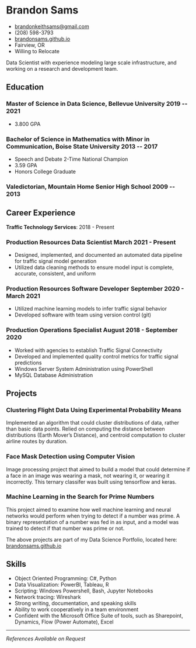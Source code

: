 <!-- The (first) h1 will be used as the <title> of the HTML page -->
# Brandon Sams

<!-- The unordered list immediately after the h1 will be formatted on a single
line. It is intended to be used for contact details -->
- <brandonkeithsams@gmail.com>
- (208) 598-3793
- [brandonsams.github.io](https://brandonsams.github.io/)
- Fairview, OR
- Willing to Relocate

<!-- The paragraph after the h1 and ul and before the first h2 is optional. It
is intended to be used for a short summary. -->
Data Scientist with experience modeling large scale infrastructure, and working on a research and development team.

## Education

### <span>Master of Science in Data Science, Bellevue University</span> <span>2019 -- 2021</span>

  - 3.800 GPA

### <span>Bachelor of Science in Mathematics with Minor in Communication, Boise State University</span> <span>2013 -- 2017</span>

  - Speech and Debate 2-Time National Champion 
  - 3.59 GPA
  - Honors College Graduate

### <span>Valedictorian, Mountain Home Senior High School</span> <span>2009 -- 2013</span>

## Career Experience

**Traffic Technology Services**:  2018 - Present

<!-- You have to wrap the "left" and "right" half of these headings in spans by
hand -->
### <span>Production Resources Data Scientist</span> <span>March 2021 - Present</span>

 - Designed, implemented, and documented an automated data pipeline for traffic signal model generation
 - Utilized data cleaning methods to ensure model input is complete, accurate, consistent, and uniform

### <span>Production Resources Software Developer</span> <span>September 2020 - March 2021</span>

 - Utilized machine learning models to infer traffic signal behavior
 - Developed software with team using version control (git)

### <span>Production Operations Specialist</span> <span>August 2018 - September 2020</span>

 - Worked with agencies to establish Traffic Signal Connectivity
 - Developed and implemented quality control metrics for traffic signal predictions
 - Windows Server System Administration using PowerShell
 - MySQL Database Administration

## Projects

### <span>Clustering Flight Data Using Experimental Probability Means</span>

Implemented an algorithm that could cluster distributions of data, rather than basic data points. Relied on computing the distance between distributions (Earth Mover’s Distance), and centroid computation to cluster airline routes by duration.

### <span>Face Mask Detection using Computer Vision</span>

Image processing project that aimed to build a model that could determine if a face in an image was wearing a mask, not wearing it, or wearing it incorrectly. This ternary classifer was built using tensorflow and keras.

### <span>Machine Learning in the Search for Prime Numbers</span>

This project aimed to examine how well machine learning and neural networks would perform when trying to detect if a number was prime. A binary representation of a number was fed in as input, and a model was trained to detect if that number was prime or not.

The above projects are part of my Data Science Portfolio, located here: [brandonsams.github.io](https://brandonsams.github.io/)


## Skills

 - Object Oriented Programming: C#, Python
 - Data Visualization: PowerBI, Tableau, R
 - Scripting: Windows Powershell, Bash, Jupyter Notebooks
 - Network tracing: Wireshark
 - Strong writing, documentation, and speaking skills
 - Ability to work cooperatively in a team environment
 - Confident with the Microsoft Office Suite of tools, such as Sharepoint, Dynamics, Flow (Power Automate), Excel

---

*References Available on Request*